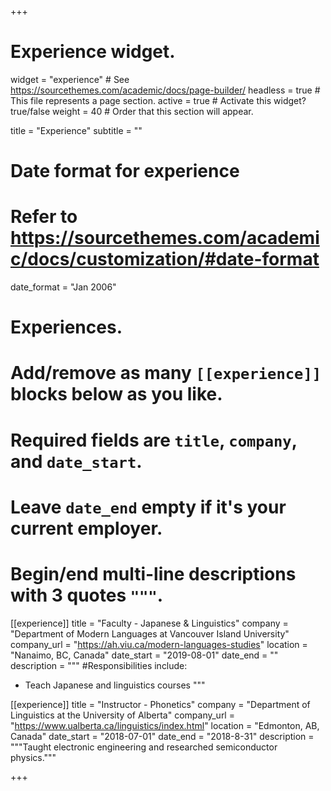 +++
# Experience widget.
widget = "experience"  # See https://sourcethemes.com/academic/docs/page-builder/
headless = true  # This file represents a page section.
active = true  # Activate this widget? true/false
weight = 40  # Order that this section will appear.

title = "Experience"
subtitle = ""

# Date format for experience
#   Refer to https://sourcethemes.com/academic/docs/customization/#date-format
date_format = "Jan 2006"

# Experiences.
#   Add/remove as many `[[experience]]` blocks below as you like.
#   Required fields are `title`, `company`, and `date_start`.
#   Leave `date_end` empty if it's your current employer.
#   Begin/end multi-line descriptions with 3 quotes `"""`.
[[experience]]
  title = "Faculty - Japanese & Linguistics"
  company = "Department of Modern Languages at Vancouver Island University"
  company_url = "https://ah.viu.ca/modern-languages-studies"
  location = "Nanaimo, BC, Canada"
  date_start = "2019-08-01"
  date_end = ""
  description = """
  #Responsibilities include:

  * Teach Japanese and linguistics courses
  """

[[experience]]
  title = "Instructor - Phonetics"
  company = "Department of Linguistics at the University of Alberta"
  company_url = "https://www.ualberta.ca/linguistics/index.html"
  location = "Edmonton, AB, Canada"
  date_start = "2018-07-01"
  date_end = "2018-8-31"
  description = """Taught electronic engineering and researched semiconductor physics."""

+++

